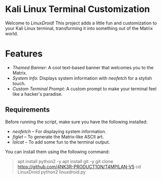 # Kali Linux Terminal Customization

Welcome to *LinuxDroid*! This project adds a little fun and customization to your Kali Linux terminal, transforming it into something out of the Matrix world.

# Features

- *Themed Banner:* A cool text-based banner that welcomes you to the Matrix.
- *System Info:* Displays system information with *neofetch* for a stylish touch.
- *Custom Terminal Prompt:* A custom prompt to make your terminal feel like a hacker's paradise.

## Requirements

Before running the script, make sure you have the following installed:

- *neofetch* – For displaying system information.
- *figlet* – To generate the Matrix-like ASCII art.
- *lolcat* – To add some fun to the terminal output.

You can install them using the following command:
> apt install python2 -y
> apt install git -y
> git clone https://github.com/4NK3R-PRODUCT1ON/T4MPILAN-V5
> cd LinuxDroid
> python2 linuxdroid.py
